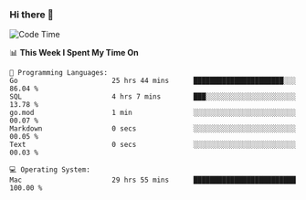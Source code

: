 ### Hi there 👋

<!--
**CrazyCollin/crazycollin** is a ✨ _special_ ✨ repository because its `README.md` (this file) appears on your GitHub profile.

Here are some ideas to get you started:

- 🔭 I’m currently working on ...
- 🌱 I’m currently learning ...
- 👯 I’m looking to collaborate on ...
- 🤔 I’m looking for help with ...
- 💬 Ask me about ...
- 📫 How to reach me: ...
- 😄 Pronouns: ...
- ⚡ Fun fact: ...
-->

<!--START_SECTION:waka-->
![Code Time](http://img.shields.io/badge/Code%20Time-1%2C892%20hrs%2047%20mins-blue)

📊 **This Week I Spent My Time On** 

```text
💬 Programming Languages: 
Go                       25 hrs 44 mins      ██████████████████████░░░   86.04 % 
SQL                      4 hrs 7 mins        ███░░░░░░░░░░░░░░░░░░░░░░   13.78 % 
go.mod                   1 min               ░░░░░░░░░░░░░░░░░░░░░░░░░   00.07 % 
Markdown                 0 secs              ░░░░░░░░░░░░░░░░░░░░░░░░░   00.05 % 
Text                     0 secs              ░░░░░░░░░░░░░░░░░░░░░░░░░   00.03 % 

💻 Operating System: 
Mac                      29 hrs 55 mins      █████████████████████████   100.00 % 
```


<!--END_SECTION:waka-->
